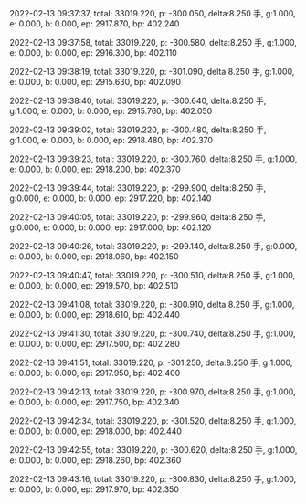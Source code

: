 2022-02-13 09:37:37, total: 33019.220, p: -300.050, delta:8.250 手, g:1.000, e: 0.000, b: 0.000, ep: 2917.870, bp: 402.240

2022-02-13 09:37:58, total: 33019.220, p: -300.580, delta:8.250 手, g:1.000, e: 0.000, b: 0.000, ep: 2916.300, bp: 402.110

2022-02-13 09:38:19, total: 33019.220, p: -301.090, delta:8.250 手, g:1.000, e: 0.000, b: 0.000, ep: 2915.630, bp: 402.090

2022-02-13 09:38:40, total: 33019.220, p: -300.640, delta:8.250 手, g:1.000, e: 0.000, b: 0.000, ep: 2915.760, bp: 402.050

2022-02-13 09:39:02, total: 33019.220, p: -300.480, delta:8.250 手, g:1.000, e: 0.000, b: 0.000, ep: 2918.480, bp: 402.370

2022-02-13 09:39:23, total: 33019.220, p: -300.760, delta:8.250 手, g:1.000, e: 0.000, b: 0.000, ep: 2918.200, bp: 402.370

2022-02-13 09:39:44, total: 33019.220, p: -299.900, delta:8.250 手, g:0.000, e: 0.000, b: 0.000, ep: 2917.220, bp: 402.140

2022-02-13 09:40:05, total: 33019.220, p: -299.960, delta:8.250 手, g:0.000, e: 0.000, b: 0.000, ep: 2917.000, bp: 402.120

2022-02-13 09:40:26, total: 33019.220, p: -299.140, delta:8.250 手, g:0.000, e: 0.000, b: 0.000, ep: 2918.060, bp: 402.150

2022-02-13 09:40:47, total: 33019.220, p: -300.510, delta:8.250 手, g:1.000, e: 0.000, b: 0.000, ep: 2919.570, bp: 402.510

2022-02-13 09:41:08, total: 33019.220, p: -300.910, delta:8.250 手, g:1.000, e: 0.000, b: 0.000, ep: 2918.610, bp: 402.440

2022-02-13 09:41:30, total: 33019.220, p: -300.740, delta:8.250 手, g:1.000, e: 0.000, b: 0.000, ep: 2917.500, bp: 402.280

2022-02-13 09:41:51, total: 33019.220, p: -301.250, delta:8.250 手, g:1.000, e: 0.000, b: 0.000, ep: 2917.950, bp: 402.400

2022-02-13 09:42:13, total: 33019.220, p: -300.970, delta:8.250 手, g:1.000, e: 0.000, b: 0.000, ep: 2917.750, bp: 402.340

2022-02-13 09:42:34, total: 33019.220, p: -301.520, delta:8.250 手, g:1.000, e: 0.000, b: 0.000, ep: 2918.000, bp: 402.440

2022-02-13 09:42:55, total: 33019.220, p: -300.620, delta:8.250 手, g:1.000, e: 0.000, b: 0.000, ep: 2918.260, bp: 402.360

2022-02-13 09:43:16, total: 33019.220, p: -300.830, delta:8.250 手, g:1.000, e: 0.000, b: 0.000, ep: 2917.970, bp: 402.350